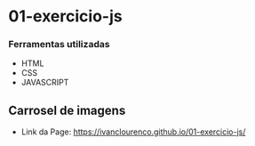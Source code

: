 # 01-exercicio-js
### Ferramentas utilizadas
- HTML
- CSS
- JAVASCRIPT

## Carrosel de imagens

- Link da Page:
https://ivanclourenco.github.io/01-exercicio-js/
